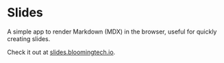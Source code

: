 # Slides

A simple app to render Markdown (MDX) in the browser, useful for quickly creating slides.

Check it out at [slides.bloomingtech.io](https://slides.bloomingtech.io).
